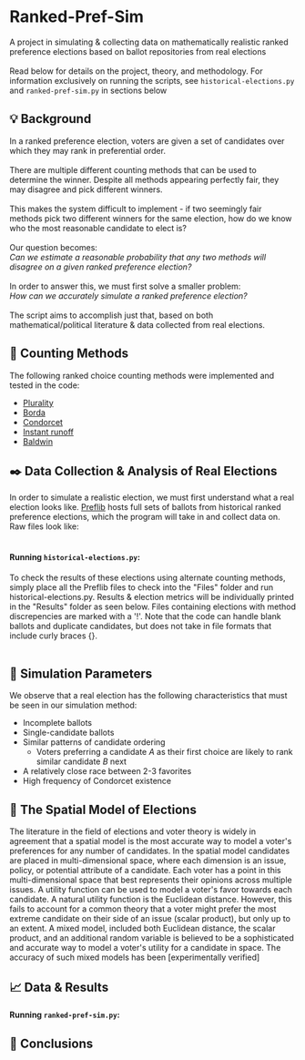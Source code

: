 # Ranked-Pref-Sim 
A project in simulating & collecting data on mathematically realistic ranked preference elections based on ballot repositories from real elections <br /><br />
Read below for details on the project, theory, and methodology. For information exclusively on running the scripts, see `historical-elections.py` and `ranked-pref-sim.py` in sections below
## :bulb: Background
In a ranked preference election, voters are given a set of candidates over which they may rank in preferential order. <br /> <br /> 
There are multiple different counting methods that can be used to determine the winner. Despite all methods appearing perfectly fair, they may disagree and pick different winners. <br /> <br /> 
This makes the system difficult to implement - if two seemingly fair methods pick two different winners for the same election, how do we know who the most reasonable candidate to elect is? <br /> <br /> 
Our question becomes: <br /> 
*Can we estimate a reasonable probability that any two methods will disagree on a given ranked preference election?*  <br /> <br /> 
In order to answer this, we must first solve a smaller problem: <br /> 
*How can we accurately simulate a ranked preference election?* <br /> <br /> 
The script aims to accomplish just that, based on both mathematical/political literature & data collected from real elections. 
## :diamond_shape_with_a_dot_inside: Counting Methods
The following ranked choice counting methods were implemented and tested in the code: 
* [Plurality](https://en.wikipedia.org/wiki/Plurality_voting)
* [Borda](https://en.wikipedia.org/wiki/Borda_count)
* [Condorcet](https://en.wikipedia.org/wiki/Condorcet_method)
* [Instant runoff](https://en.wikipedia.org/wiki/Instant-runoff_voting)
* [Baldwin](https://en.wikipedia.org/wiki/Nanson%27s_method#Baldwin_method)
## :black_nib: Data Collection & Analysis of Real Elections
In order to simulate a realistic election, we must first understand what a real election looks like. [Preflib](https://www.preflib.org/) hosts full sets of ballots from historical ranked preference elections, which the program will take in and collect data on. Raw files look like: <br /> <br />
####  Running `historical-elections.py`:
To check the results of these elections using alternate counting methods, simply place all the Preflib files to check into the "Files" folder and run historical-elections.py. Results & election metrics will be individually printed in the "Results" folder as seen below. Files containing elections with method discrepencies are marked with a '!'. Note that the code can handle blank ballots and duplicate candidates, but does not take in file formats that include curly braces {}. <br /> <br />

## :crystal_ball: Simulation Parameters
We observe that a real election has the following characteristics that must be seen in our simulation method: 
* Incomplete ballots 
* Single-candidate ballots 
* Similar patterns of candidate ordering
    * Voters preferring a candidate *A* as their first choice are likely to rank similar candidate *B* next
* A relatively close race between 2-3 favorites
* High frequency of Condorcet existence

## :dart: The Spatial Model of Elections

The literature in the field of elections and voter theory is widely in agreement that a spatial model is the most accurate way to model a voter's preferences for any number of candidates. In the spatial model candidates are placed in multi-dimensional space, where each dimension is an issue, policy, or potential attribute of a candidate. Each voter has a point in this multi-dimensional space that best represents their opinions across multiple issues. A utility function can be used to model a voter's favor towards each candidate. A natural utility function is the Euclidean distance. However, this fails to account for a common theory that a voter might prefer the most extreme candidate on their side of an issue (scalar product), but only up to an extent. A mixed model, included both Euclidean distance, the scalar product, and an additional random variable is believed to be a sophisticated and accurate way to model a voter's utility for a candidate in space. The accuracy of such mixed models has been [experimentally verified]



## :chart_with_upwards_trend: Data & Results
#### Running `ranked-pref-sim.py`:


## :8ball: Conclusions


